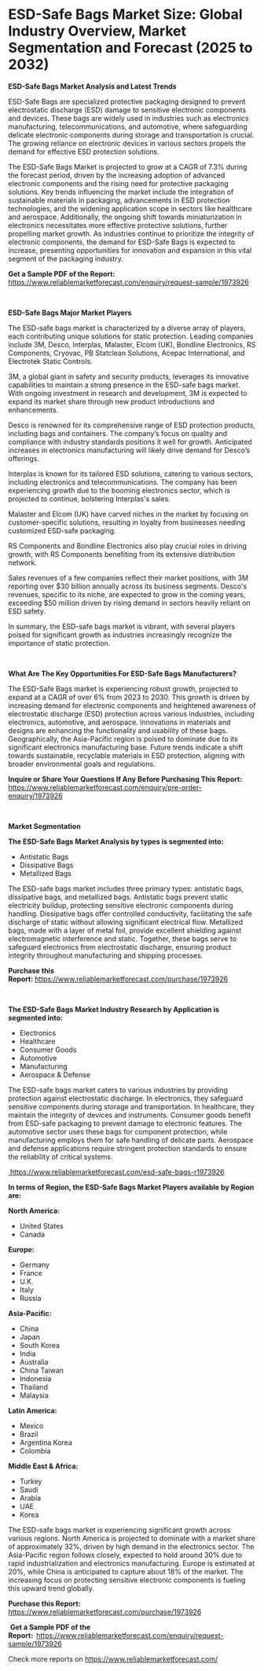 <p><h1>ESD-Safe Bags Market Size: Global Industry Overview, Market Segmentation and Forecast (2025 to 2032)</h1></p><p><strong>ESD-Safe Bags Market Analysis and Latest Trends</strong></p>
<p><p>ESD-Safe Bags are specialized protective packaging designed to prevent electrostatic discharge (ESD) damage to sensitive electronic components and devices. These bags are widely used in industries such as electronics manufacturing, telecommunications, and automotive, where safeguarding delicate electronic components during storage and transportation is crucial. The growing reliance on electronic devices in various sectors propels the demand for effective ESD protection solutions.</p><p>The ESD-Safe Bags Market is projected to grow at a CAGR of 7.3% during the forecast period, driven by the increasing adoption of advanced electronic components and the rising need for protective packaging solutions. Key trends influencing the market include the integration of sustainable materials in packaging, advancements in ESD protection technologies, and the widening application scope in sectors like healthcare and aerospace. Additionally, the ongoing shift towards miniaturization in electronics necessitates more effective protective solutions, further propelling market growth. As industries continue to prioritize the integrity of electronic components, the demand for ESD-Safe Bags is expected to increase, presenting opportunities for innovation and expansion in this vital segment of the packaging industry.</p></p>
<p><strong>Get a Sample PDF of the Report:&nbsp;</strong> <a href="https://www.reliablemarketforecast.com/enquiry/request-sample/1973926?utm_campaign=2260&utm_medium=2&utm_source=Github&utm_content=ia&utm_term=10022025&utm_id=esd-safe-bags">https://www.reliablemarketforecast.com/enquiry/request-sample/1973926</a></p>
<p>&nbsp;</p>
<p><strong>ESD-Safe Bags Major Market Players</strong></p>
<p><p>The ESD-safe bags market is characterized by a diverse array of players, each contributing unique solutions for static protection. Leading companies include 3M, Desco, Interplas, Malaster, Elcom (UK), Bondline Electronics, RS Components, Cryovac, PB Statclean Solutions, Acepac International, and Electrotek Static Controls.</p><p>3M, a global giant in safety and security products, leverages its innovative capabilities to maintain a strong presence in the ESD-safe bags market. With ongoing investment in research and development, 3M is expected to expand its market share through new product introductions and enhancements.</p><p>Desco is renowned for its comprehensive range of ESD protection products, including bags and containers. The company’s focus on quality and compliance with industry standards positions it well for growth. Anticipated increases in electronics manufacturing will likely drive demand for Desco’s offerings.</p><p>Interplas is known for its tailored ESD solutions, catering to various sectors, including electronics and telecommunications. The company has been experiencing growth due to the booming electronics sector, which is projected to continue, bolstering Interplas's sales.</p><p>Malaster and Elcom (UK) have carved niches in the market by focusing on customer-specific solutions, resulting in loyalty from businesses needing customized ESD-safe packaging. </p><p>RS Components and Bondline Electronics also play crucial roles in driving growth, with RS Components benefiting from its extensive distribution network. </p><p>Sales revenues of a few companies reflect their market positions, with 3M reporting over $30 billion annually across its business segments. Desco's revenues, specific to its niche, are expected to grow in the coming years, exceeding $50 million driven by rising demand in sectors heavily reliant on ESD safety.</p><p>In summary, the ESD-safe bags market is vibrant, with several players poised for significant growth as industries increasingly recognize the importance of static protection.</p></p>
<p>&nbsp;</p>
<p><strong>What Are The Key Opportunities For ESD-Safe Bags Manufacturers?</strong></p>
<p><p>The ESD-Safe Bags market is experiencing robust growth, projected to expand at a CAGR of over 6% from 2023 to 2030. This growth is driven by increasing demand for electronic components and heightened awareness of electrostatic discharge (ESD) protection across various industries, including electronics, automotive, and aerospace. Innovations in materials and designs are enhancing the functionality and usability of these bags. Geographically, the Asia-Pacific region is poised to dominate due to its significant electronics manufacturing base. Future trends indicate a shift towards sustainable, recyclable materials in ESD protection, aligning with broader environmental goals and regulations.</p></p>
<p><strong>Inquire or Share Your Questions If Any Before Purchasing This Report:</strong> <a href="https://www.reliablemarketforecast.com/enquiry/pre-order-enquiry/1973926?utm_campaign=2260&utm_medium=2&utm_source=Github&utm_content=ia&utm_term=10022025&utm_id=esd-safe-bags">https://www.reliablemarketforecast.com/enquiry/pre-order-enquiry/1973926</a></p>
<p>&nbsp;</p>
<p><strong>Market Segmentation</strong></p>
<p><strong>The ESD-Safe Bags Market Analysis by types is segmented into:</strong></p>
<p><ul><li>Antistatic Bags</li><li>Dissipative Bags</li><li>Metallized Bags</li></ul></p>
<p><p>The ESD-safe bags market includes three primary types: antistatic bags, dissipative bags, and metallized bags. Antistatic bags prevent static electricity buildup, protecting sensitive electronic components during handling. Dissipative bags offer controlled conductivity, facilitating the safe discharge of static without allowing significant electrical flow. Metallized bags, made with a layer of metal foil, provide excellent shielding against electromagnetic interference and static. Together, these bags serve to safeguard electronics from electrostatic discharge, ensuring product integrity throughout manufacturing and shipping processes.</p></p>
<p><strong>Purchase this Report:&nbsp;</strong><a href="https://www.reliablemarketforecast.com/purchase/1973926?utm_campaign=2260&utm_medium=2&utm_source=Github&utm_content=ia&utm_term=10022025&utm_id=esd-safe-bags">https://www.reliablemarketforecast.com/purchase/1973926</a></p>
<p>&nbsp;</p>
<p><strong>The ESD-Safe Bags Market Industry Research by Application is segmented into:</strong></p>
<p><ul><li>Electronics</li><li>Healthcare</li><li>Consumer Goods</li><li>Automotive</li><li>Manufacturing</li><li>Aerospace & Defense</li></ul></p>
<p><p>The ESD-safe bags market caters to various industries by providing protection against electrostatic discharge. In electronics, they safeguard sensitive components during storage and transportation. In healthcare, they maintain the integrity of devices and instruments. Consumer goods benefit from ESD-safe packaging to prevent damage to electronic features. The automotive sector uses these bags for component protection, while manufacturing employs them for safe handling of delicate parts. Aerospace and defense applications require stringent protection standards to ensure the reliability of critical systems.</p></p>
<p><a href="https://www.reliablemarketforecast.com/esd-safe-bags-r1973926?utm_campaign=2260&utm_medium=2&utm_source=Github&utm_content=ia&utm_term=10022025&utm_id=esd-safe-bags">&nbsp;https://www.reliablemarketforecast.com/esd-safe-bags-r1973926</a></p>
<p><strong>In terms of Region, the ESD-Safe Bags Market Players available by Region are:</strong></p>
<p>
    <p> <strong> North America: </strong>
        <ul>
            <li>United States</li>
            <li>Canada</li>
        </ul>
        </p> 
    <p> <strong> Europe: </strong>
        <ul>
            <li>Germany</li>
            <li>France</li>
            <li>U.K.</li>
            <li>Italy</li>
            <li>Russia</li>
        </ul>
        </p> 
    <p> <strong> Asia-Pacific: </strong>
        <ul>
            <li>China</li>
            <li>Japan</li>
            <li>South Korea</li>
            <li>India</li>
            <li>Australia</li>
            <li>China Taiwan</li>
            <li>Indonesia</li>
            <li>Thailand</li>
            <li>Malaysia</li>
        </ul>
        </p> 
    <p> <strong> Latin America: </strong>
        <ul>
            <li>Mexico</li>
            <li>Brazil</li>
            <li>Argentina Korea</li>
            <li>Colombia</li>
        </ul>
        </p> 
    <p> <strong> Middle East & Africa: </strong>
        <ul>
            <li>Turkey</li>
            <li>Saudi</li>
            <li>Arabia</li>
            <li>UAE</li>
            <li>Korea</li>
        </ul>
    </p>
    </p>
<p><p>The ESD-safe bags market is experiencing significant growth across various regions. North America is projected to dominate with a market share of approximately 32%, driven by high demand in the electronics sector. The Asia-Pacific region follows closely, expected to hold around 30% due to rapid industrialization and electronics manufacturing. Europe is estimated at 20%, while China is anticipated to capture about 18% of the market. The increasing focus on protecting sensitive electronic components is fueling this upward trend globally.</p></p>
<p><strong>Purchase this Report: </strong><a href="https://www.reliablemarketforecast.com/purchase/1973926?utm_campaign=2260&utm_medium=2&utm_source=Github&utm_content=ia&utm_term=10022025&utm_id=esd-safe-bags">https://www.reliablemarketforecast.com/purchase/1973926</a></p>
<p>&nbsp;<strong>Get a Sample PDF of the Report:&nbsp;&nbsp;</strong><a href="https://www.reliablemarketforecast.com/enquiry/request-sample/1973926?utm_campaign=2260&utm_medium=2&utm_source=Github&utm_content=ia&utm_term=10022025&utm_id=esd-safe-bags">https://www.reliablemarketforecast.com/enquiry/request-sample/1973926</a></p>
<p><strong></strong></p>
<p>Check more reports on <a href="https://www.reliablemarketforecast.com/?utm_campaign=2260&utm_medium=2&utm_source=Github&utm_content=ia&utm_term=10022025&utm_id=esd-safe-bags">https://www.reliablemarketforecast.com/</a></p>